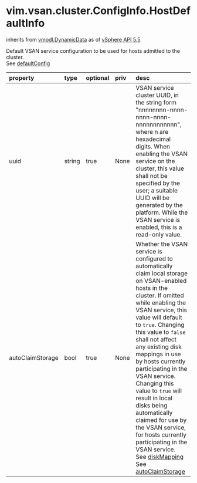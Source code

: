 vim.vsan.cluster.ConfigInfo.HostDefaultInfo
===========================================
inherits from [vmodl.DynamicData](docs/vmodl.DynamicData.md)
as of [vSphere API 5.5](vim.version.md#vim.version.version9)


Default VSAN service configuration to be used for hosts admitted  to the cluster.<br>See <a href="vim.vsan.cluster.ConfigInfo.md#defaultConfig">defaultConfig</a><br>

| property | type | optional | priv | desc |
|:---------|:-----|:---------|:-----|:-----|
| uuid | string | true | None | VSAN service cluster UUID, in the string form  "nnnnnnnn-nnnn-nnnn-nnnn-nnnnnnnnnnnn", where n are hexadecimal  digits.   When enabling the VSAN service on the cluster, this value shall  not be specified by the user; a suitable UUID will be generated  by the platform.   While the VSAN service is enabled, this is a read-only value. |
| autoClaimStorage | bool | true | None | Whether the VSAN service is configured to automatically claim local  storage on VSAN-enabled hosts in the cluster.   If omitted while enabling the VSAN service, this value will default  to <code>true</code>.   Changing this value to <code>false</code> shall not affect any  existing disk mappings in use by hosts currently participating in  the VSAN service.   Changing this value to <code>true</code> will result in local disks  being automatically claimed for use by the VSAN service, for hosts  currently participating in the VSAN service.<br>See <a href="vim.vsan.host.ConfigInfo.StorageInfo.md#diskMapping">diskMapping</a><br>See <a href="vim.vsan.host.ConfigInfo.StorageInfo.md#autoClaimStorage">autoClaimStorage</a><br> |


